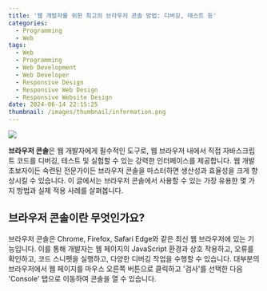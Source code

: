 ```yaml
---
title: '웹 개발자를 위한 최고의 브라우저 콘솔 방법: 디버깅, 테스트 등'
categories:
  - Programming
  - Web
tags:
  - Web
  - Programming
  - Web Development
  - Web Developer
  - Responsive Design
  - Responsive Web Design
  - Responsive Website Design
date: 2024-06-14 22:15:25
thumbnail: /images/thumbnail/information.png
---
```


![](/images/header/web-17.png)

**브라우저 콘솔**은 웹 개발자에게 필수적인 도구로, 웹 브라우저 내에서 직접 자바스크립트 코드를 디버깅, 테스트 및 실험할 수 있는 강력한 인터페이스를 제공합니다. 웹 개발 초보자이든 숙련된 전문가이든 브라우저 콘솔을 마스터하면 생산성과 효율성을 크게 향상시킬 수 있습니다. 이 글에서는 브라우저 콘솔에서 사용할 수 있는 가장 유용한 몇 가지 방법과 실제 적용 사례를 살펴봅니다.

## 브라우저 콘솔이란 무엇인가요?

브라우저 콘솔은 Chrome, Firefox, Safari Edge와 같은 최신 웹 브라우저에 있는 기능입니다. 이를 통해 개발자는 웹 페이지의 JavaScript 환경과 상호 작용하고, 오류를 확인하고, 코드 스니펫을 실행하고, 다양한 디버깅 작업을 수행할 수 있습니다. 대부분의 브라우저에서 웹 페이지를 마우스 오른쪽 버튼으로 클릭하고 '검사'를 선택한 다음 'Console' 탭으로 이동하여 콘솔을 열 수 있습니다.
  